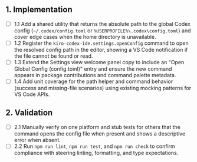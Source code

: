 ## 1. Implementation
- [ ] 1.1 Add a shared utility that returns the absolute path to the global Codex config (`~/.codex/config.toml` or `%USERPROFILE%\.codex\config.toml`) and cover edge cases when the home directory is unavailable.
- [ ] 1.2 Register the `kiro-codex-ide.settings.openConfig` command to open the resolved config path in the editor, showing a VS Code notification if the file cannot be found or read.
- [ ] 1.3 Extend the Settings view welcome panel copy to include an "Open Global Config (config.toml)" entry and ensure the new command appears in package contributions and command palette metadata.
- [ ] 1.4 Add unit coverage for the path helper and command behavior (success and missing-file scenarios) using existing mocking patterns for VS Code APIs.

## 2. Validation
- [ ] 2.1 Manually verify on one platform and stub tests for others that the command opens the config file when present and shows a descriptive error when absent.
- [ ] 2.2 Run `npm run lint`, `npm run test`, and `npm run check` to confirm compliance with steering linting, formatting, and type expectations.
